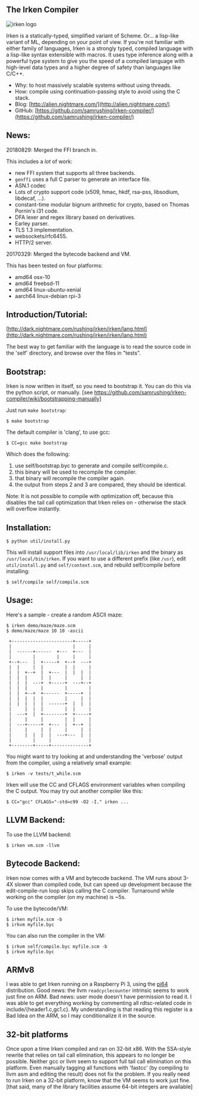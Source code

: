 The Irken Compiler
------------------

![irken logo](http://dark.nightmare.com/rushing/irken/irken/irken.svg "logo")

Irken is a statically-typed, simplified variant of Scheme.  Or... a
lisp-like variant of ML, depending on your point of view.  If you're
not familiar with either family of languages, Irken is a strongly
typed, compiled language with a lisp-like syntax extensible with
macros.  It uses type inference along with a powerful type system to
give you the speed of a compiled language with high-level data types
and a higher degree of safety than languages like C/C++.

* Why: to host massively scalable systems without using threads.
* How: compile using continuation-passing style to avoid using the C stack.
* Blog: [http://alien.nightmare.com/](http://alien.nightmare.com/)
* GitHub: [https://github.com/samrushing/irken-compiler/](https://github.com/samrushing/irken-compiler/)

News:
-----

20180829: Merged the FFI branch in.

  This includes a *lot* of work:

  * new FFI system that supports all three backends.
  * `genffi` uses a full C parser to generate an interface file.
  * ASN.1 codec
  * Lots of crypto support code (x509, hmac, hkdf, rsa-pss, libsodium, libdecaf, ...).
  * constant-time modular bignum arithmetic for crypto, based on Thomas Pornin's i31 code.
  * DFA lexer and regex library based on derivatives.
  * Earley parser.
  * TLS 1.3 implementation.
  * websockets/rfc6455.
  * HTTP/2 server.

20170329: Merged the bytecode backend and VM.

  This has been tested on four platforms:

  * amd64 osx-10
  * amd64 freebsd-11
  * amd64 linux-ubuntu-xenial
  * aarch64 linux-debian rpi-3

Introduction/Tutorial:
----------------------

  [http://dark.nightmare.com/rushing/irken/irken/lang.html](http://dark.nightmare.com/rushing/irken/irken/lang.html)

The best way to get familiar with the language is to read the source code in
the 'self' directory, and browse over the files in "tests".

Bootstrap:
----------

Irken is now written in itself, so you need to bootstrap it.  You can do this
via the python script, or manually.
[see https://github.com/samrushing/irken-compiler/wiki/bootstrapping-manually]

Just run ``make bootstrap``:

    $ make bootstrap

The default compiler is 'clang', to use gcc:

    $ CC=gcc make bootstrap

Which does the following:

1. use self/bootstrap.byc to generate and compile self/compile.c.
2. this binary will be used to recompile the compiler.
3. that binary will recompile the compiler again.
4. the output from steps 2 and 3 are compared, they should be identical.

Note: It is not possible to compile with optimization off, because
this disables the tail call optimization that Irken relies on -
otherwise the stack will overflow instantly.

Installation:
-------------

    $ python util/install.py

This will install support files into `/usr/local/lib/irken` and the binary as `/usr/local/bin/irken`.
If you want to use a different prefix (like `/usr`), edit `util/install.py` and `self/context.scm`, and
rebuild self/compile before installing:

    $ self/compile self/compile.scm

Usage:
------

Here's a sample - create a random ASCII maze:

    $ irken demo/maze/maze.scm
    $ demo/maze/maze 10 10 -ascii
    
     +-----------------------+-----+
     |                       |     |
     |  ------+------  +---  +---  |
     |        |        |     |     |
     +--+---  |  +-----+  +--+  ---+
     |  |     |  |        |  |     |
     |  |  +--+  |  +---  |  |  |  |
     |  |  |     |  |     |     |  |
     |  |  |  ---+  +-----+  ---+--+
     |  |  |     |        |        |
     |  |  +--+  +------  +-----+  |
     |  |  |  |  |        |     |  |
     |  |  |  |  |  ------+  |  |  |
     |     |  |  |        |  |     |
     |  ---+  |  +--------+  +-----+
     |     |     |        |  |     |
     |  ---+-----+  +---  |  +--+  |
     |     |     |  |     |     |  |
     |     |  |  |  |  ---+---  |  |
     |        |     |              |
     +--------+-----+--------------+


You might want to try looking at and understanding the 'verbose' output from the compiler,
using a relatively small example:

    $ irken -v tests/t_while.scm

Irken will use the CC and CFLAGS environment variables when compiling the C output.  You may
try out another compiler like this:

    $ CC="gcc" CFLAGS="-std=c99 -O2 -I." irken ...

LLVM Backend:
-------------

To use the LLVM backend:

    $ irken vm.scm -llvm


Bytecode Backend:
-----------------

Irken now comes with a VM and bytecode backend.  The VM runs about
3-4X slower than compiled code, but can speed up development because
the edit-compile-run loop skips calling the C compiler.  Turnaround
while working on the compiler (on my machine) is ~5s.

To use the bytecode/VM:

    $ irken myfile.scm -b
    $ irkvm myfile.byc

You can also run the compiler in the VM:

    $ irkvm self/compile.byc myfile.scm -b
    $ irkvm myfile.byc

ARMv8
-----

I was able to get Irken running on a Raspberry Pi 3, using
the [pi64](https://github.com/bamarni/pi64) distribution.  Good news:
the llvm `readcyclecounter` intrinsic seems to work just fine on ARM.
Bad news: user mode doesn't have permission to read it.  I was able to
get everything working by commenting all rdtsc-related code in
include/{header1.c,gc1.c}.  My understanding is that reading this
register is a Bad Idea on the ARM, so I may conditionalize it in the
source.


32-bit platforms
----------------

Once upon a time Irken compiled and ran on 32-bit x86.  With the
SSA-style rewrite that relies on tail call elimination, this appears
to no longer be possible.  Neither gcc or llvm seem to support full
tail call elimination on this platform.  Even manually tagging all
functions with 'fastcc' (by compiling to llvm asm and editing the
result) does not fix the problem.  If you really need to run Irken on
a 32-bit platform, know that the VM seems to work just fine.
[that said, many of the library facilities assume 64-bit integers are
 available]
